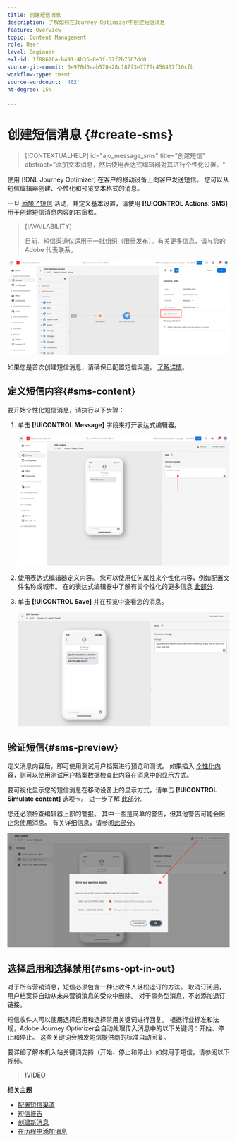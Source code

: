 ```yaml
---
title: 创建短信消息
description: 了解如何在Journey Optimizer中创建短信消息
feature: Overview
topic: Content Management
role: User
level: Beginner
exl-id: 1f88626a-b491-4b36-8e3f-57f2b7567dd0
source-git-commit: 0e978d0eab570a28c187f3e7779c450437f16cfb
workflow-type: tm+mt
source-wordcount: '402'
ht-degree: 15%

---
```


# 创建短信消息 {#create-sms}

>[!CONTEXTUALHELP]
>id="ajo_message_sms"
>title="创建短信"
>abstract="添加文本消息，然后使用表达式编辑器对其进行个性化设置。"

使用 [!DNL Journey Optimizer] 在客户的移动设备上向客户发送短信。 您可以从短信编辑器创建、个性化和预览文本格式的消息。

一旦 [添加了短信](get-started-content.md) 活动，并定义基本设置，请使用 **[!UICONTROL Actions: SMS]** 用于创建短信消息内容的右窗格。

>[!AVAILABILITY]
>
>目前，短信渠道仅适用于一批组织（限量发布）。有关更多信息，请与您的 Adobe 代表联系。

![](assets/sms-edit-content.png)

如果您是首次创建短信消息，请确保已配置短信渠道。 [了解详情](../configuration/sms-configuration.md)。

## 定义短信内容{#sms-content}

要开始个性化短信消息，请执行以下步骤：

1. 单击 **[!UICONTROL Message]** 字段来打开表达式编辑器。

   ![](assets/sms-content.png)

1. 使用表达式编辑器定义内容。 您可以使用任何属性来个性化内容，例如配置文件名称或城市。 在的表达式编辑器中了解有关个性化的更多信息 [此部分](../personalization/personalize.md).

1. 单击 **[!UICONTROL Save]** 并在预览中查看您的消息。

   ![](assets/sms-content-preview.png)


## 验证短信{#sms-preview}

定义消息内容后，即可使用测试用户档案进行预览和测试。 如果插入 [个性化内容](../personalization/personalize.md)，则可以使用测试用户档案数据检查此内容在消息中的显示方式。

要可视化显示您的短信消息在移动设备上的显示方式，请单击 **[!UICONTROL Simulate content]** 选项卡。 进一步了解 [此部分](../design/preview.md).

您还必须检查编辑器上部的警报。  其中一些是简单的警告，但其他警告可能会阻止您使用消息。 有关详细信息，请参阅[此部分](alerts.md)。

![](assets/sms-alert-button.png)


## 选择启用和选择禁用{#sms-opt-in-out}

对于所有营销消息，短信必须包含一种让收件人轻松退订的方法。 取消订阅后，用户档案将自动从未来营销消息的受众中删除。 对于事务型消息，不必添加退订链接。

短信收件人可以使用选择启用和选择禁用关键词进行回复。 根据行业标准和法规，Adobe Journey Optimizer会自动处理传入消息中的以下关键词：开始、停止和停止。 这些关键词会触发短信提供商的标准自动回复。

要详细了解本机入站关键词支持（开始、停止和停止）如何用于短信，请参阅以下视频。

>[!VIDEO](https://video.tv.adobe.com/v/344026?quality=12)

<!--
## How-to video

Learn how to configure, author, and include SMS messaging into your customer journeys.

>[!VIDEO](https://video.tv.adobe.com/v/344460?quality=12)
-->
**相关主题**

* [配置短信渠道](../configuration/sms-configuration.md)
* [短信报告](../reports/journey-global-report.md#sms-global)
* [创建新消息](get-started-content.md)
* [在历程中添加消息](../building-journeys/journeys-message.md)
